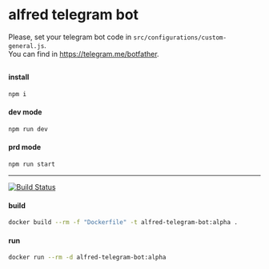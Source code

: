 # alfred telegram bot

Please, set your telegram bot code in `src/configurations/custom-general.js`.<br />
You can find in https://telegram.me/botfather.

##  
#### install
```sh
npm i
```
#### dev mode
```sh
npm run dev
```

#### prd mode
```sh
npm run start
```
___
[![Build Status](https://uploaddeimagens.com.br/images/001/951/752/full/Webp.net-resizeimage.png?1552276489)](https://google.com)
#### build
```sh
docker build --rm -f "Dockerfile" -t alfred-telegram-bot:alpha .
```
#### run
```sh
docker run --rm -d alfred-telegram-bot:alpha
```